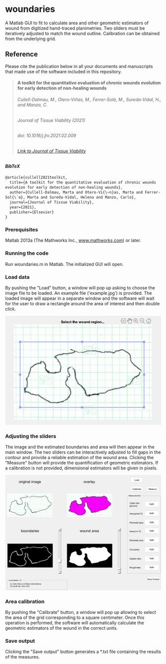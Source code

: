 # woundaries
A Matlab GUI to fit to calculate area and other geometric estimators of wound from digitized hand-traced planimetries. 
Two sliders must be iteratively adjusted to match the wound outline. Calibration can be obtained from the underlying grid. 

## Reference
Please cite the publication below in all your documents and manuscripts that made use of the software included in this repository.
> #### A toolkit for the quantitative evaluation of chronic wounds evolution for early detection of non-healing wounds
> ###### Cullell-Dalmau, M., Otero-Viñas, M., Ferrer-Solà, M., Sureda-Vidal, H., and Manzo, C.
> ###### *Journal of Tissue Viability* (2021)
> ###### doi: 10.1016/j.jtv.2021.02.009
> ###### [Link to Journal of Tissue Viability](https://www.sciencedirect.com/science/article/abs/pii/S0965206X21000279)

#### *BibTeX*
```
@article{cullell2021toolkit,
  title={A toolkit for the quantitative evaluation of chronic wounds evolution for early detection of non-healing wounds},
  author={Cullell-Dalmau, Marta and Otero-Vi{\~n}as, Marta and Ferrer-Sol{\`a}, Marta and Sureda-Vidal, Helena and Manzo, Carlo},
  journal={Journal of Tissue Viability},
  year={2021},
  publisher={Elsevier}
}
```
### Prerequisites
Matlab 2013a (The Mathworks Inc., www.mathworks,com) or later.

### Running the code
Run woundaries.m in Matlab. The initialized GUI will open. 

### Load data
By pushing the "Load" button, a window will pop up asking to choose the image file to be loaded. An example file ('example.jpg') is provided. The loaded image will appear in a separate window and the software will wait for the user  to draw a rectangle around the area of interest and then double click.

!["The ROI selection"](popup.png)

### Adjusting the sliders
The image and the estimated boundaries and area will then appear in the main window. The two sliders can be interactively adjusted to fill gaps in the contour and provide a reliable estimation of the wound area.
 Clicking the "Measure" button will provide the quantification of geometric estimators. If a calibration is not provided, dimensional estimators will be given in pixels.

!["The woundaries GUI"](woundaries.png)

### Area calibration
By pushing the "Calibrate" button, a window will pop up allowing to select the area of the grid corresponding to a square centimeter. Once this operation is performed, the software will automatically calculate the geometric estimators of the wound in the correct units.

### Save output
Clicking the "Save output" button generates a *.txt file containing the results of the measures.
